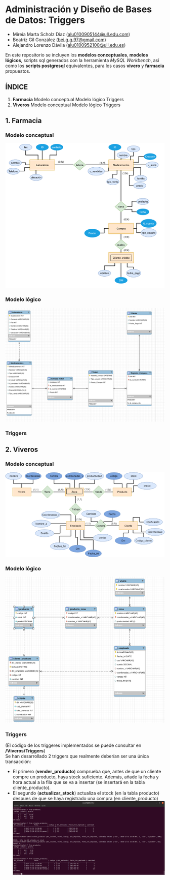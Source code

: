 # Administración y Diseño de Bases de Datos: Triggers
- Mireia Marta Scholz Díaz (alu0100905144@ull.edu.com)
- Beatríz Gil González (bei.g.g.97@gmail.com)
- Alejandro Lorenzo Dávila (alu0100952100@ull.edu.es)

En este repositorio se incluyen los __modelos conceptuales__, __modelos lógicos__, scripts sql generados con la herramienta *MySQL Workbench*, así como los __scripts postgresql__ equivalentes, para los casos __vivero__ y __farmacia__ propuestos.

## ÍNDICE
1. __Farmacia__
Modelo conceptual
Modelo lógico
Triggers
2. __Viveros__
Modelo conceptual
Modelo lógico
Triggers

## 1. Farmacia
### Modelo conceptual
![mcfarmacia](/Farmacia/Imagenes/modelo_conceptual.png?raw=true)
### Modelo lógico
![mlfarmacia](/Farmacia/Imagenes/modelo_logico.png?raw=true)
### Triggers

## 2. Viveros
### Modelo conceptual
![mcvivero](/Viveros/Imagenes/modelo_conceptual.png?raw=true)
### Modelo lógico
![mlvivero](/Viveros/Imagenes/modelo_logico.png?raw=true)
### Triggers
(El código de los triggeres implementados se puede consultar en __/Viveros/Triggers__)  
Se han desarrollado 2 triggers que realmente deberían ser una única transacción:  
- El primero (__vender_producto__) comprueba que, antes de que un cliente compre un producto, haya stock suficiente. Además, añade la fecha y hora actual a la fila que se va a insertar (se insertará en la tabla cliente_producto).  
- El segundo (__actualizar_stock__) actualiza el stock (en la tabla producto) despues de que se haya registrado una compra (en cliente_producto)  
![ejecuciontriggervivero](/Viveros/Triggers/ejecucion.png?raw=true)

